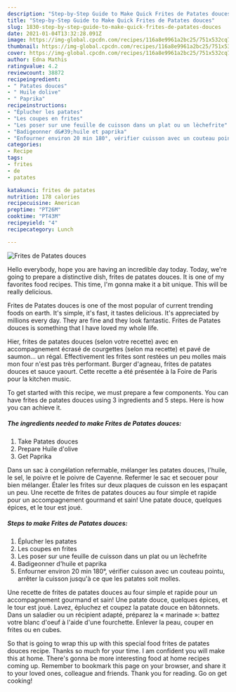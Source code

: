 ```yaml
---
description: "Step-by-Step Guide to Make Quick Frites de Patates douces"
title: "Step-by-Step Guide to Make Quick Frites de Patates douces"
slug: 1830-step-by-step-guide-to-make-quick-frites-de-patates-douces
date: 2021-01-04T13:32:28.091Z
image: https://img-global.cpcdn.com/recipes/116a8e9961a2bc25/751x532cq70/frites-de-patates-douces-photo-principale-de-la-recette.jpg
thumbnail: https://img-global.cpcdn.com/recipes/116a8e9961a2bc25/751x532cq70/frites-de-patates-douces-photo-principale-de-la-recette.jpg
cover: https://img-global.cpcdn.com/recipes/116a8e9961a2bc25/751x532cq70/frites-de-patates-douces-photo-principale-de-la-recette.jpg
author: Edna Mathis
ratingvalue: 4.2
reviewcount: 38872
recipeingredient:
- " Patates douces"
- " Huile dolive"
- " Paprika"
recipeinstructions:
- "Éplucher les patates"
- "Les coupes en frites"
- "Les poser sur une feuille de cuisson dans un plat ou un lèchefrite"
- "Badigeonner d&#39;huile et paprika"
- "Enfourner environ 20 min 180°, vérifier cuisson avec un couteau pointu, arrêter la cuisson jusqu&#39;à ce que les patates soit molles."
categories:
- Recipe
tags:
- frites
- de
- patates

katakunci: frites de patates 
nutrition: 178 calories
recipecuisine: American
preptime: "PT26M"
cooktime: "PT43M"
recipeyield: "4"
recipecategory: Lunch

---
```



![Frites de Patates douces](https://img-global.cpcdn.com/recipes/116a8e9961a2bc25/751x532cq70/frites-de-patates-douces-photo-principale-de-la-recette.jpg)

Hello everybody, hope you are having an incredible day today. Today, we're going to prepare a distinctive dish, frites de patates douces. It is one of my favorites food recipes. This time, I'm gonna make it a bit unique. This will be really delicious.

Frites de Patates douces is one of the most popular of current trending foods on earth. It's simple, it's fast, it tastes delicious. It's appreciated by millions every day. They are fine and they look fantastic. Frites de Patates douces is something that I have loved my whole life.

Hier, frites de patates douces (selon votre recette) avec en accompagnement écrasé de courgettes (selon ma recette) et pavé de saumon… un régal. Effectivement les frites sont restées un peu molles mais mon four n&#39;est pas très performant. Burger d&#39;agneau, frites de patates douces et sauce yaourt. Cette recette a été présentée à la Foire de Paris pour la kitchen music.


To get started with this recipe, we must prepare a few components. You can have frites de patates douces using 3 ingredients and 5 steps. Here is how you can achieve it.

<!--inarticleads1-->

##### The ingredients needed to make Frites de Patates douces:

1. Take  Patates douces
1. Prepare  Huile d&#39;olive
1. Get  Paprika


Dans un sac à congélation refermable, mélanger les patates douces, l&#39;huile, le sel, le poivre et le poivre de Cayenne. Refermer le sac et secouer pour bien mélanger. Étaler les frites sur deux plaques de cuisson en les espaçant un peu. Une recette de frites de patates douces au four simple et rapide pour un accompagnement gourmand et sain! Une patate douce, quelques épices, et le tour est joué. 

<!--inarticleads2-->

##### Steps to make Frites de Patates douces:

1. Éplucher les patates
1. Les coupes en frites
1. Les poser sur une feuille de cuisson dans un plat ou un lèchefrite
1. Badigeonner d&#39;huile et paprika
1. Enfourner environ 20 min 180°, vérifier cuisson avec un couteau pointu, arrêter la cuisson jusqu&#39;à ce que les patates soit molles.


Une recette de frites de patates douces au four simple et rapide pour un accompagnement gourmand et sain! Une patate douce, quelques épices, et le tour est joué. Lavez, épluchez et coupez la patate douce en bâtonnets. Dans un saladier ou un récipient adapté, préparez la « marinade »: battez votre blanc d&#39;oeuf à l&#39;aide d&#39;une fourchette. Enlever la peau, couper en frites ou en cubes. 

So that is going to wrap this up with this special food frites de patates douces recipe. Thanks so much for your time. I am confident you will make this at home. There's gonna be more interesting food at home recipes coming up. Remember to bookmark this page on your browser, and share it to your loved ones, colleague and friends. Thank you for reading. Go on get cooking!
